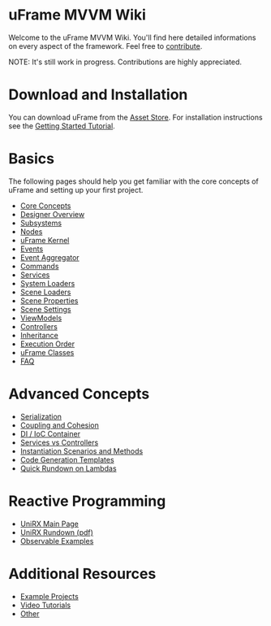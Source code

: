 # uFrame MVVM Wiki

Welcome to the uFrame MVVM Wiki. You'll find here detailed informations on every aspect of the framework. Feel free to [contribute](contribute.md).

NOTE: It's still work in progress. Contributions are highly appreciated.

# Download and Installation

You can download uFrame from the [Asset Store](https://www.assetstore.unity3d.com/en/#!/content/14381). For installation instructions see the [Getting Started Tutorial](../tutorials/getting-started-for-uframe-mvvm-16/tutorial-1.md).

# Basics

The following pages should help you get familiar with the core concepts of uFrame and setting up your first project.

* [Core Concepts](core-concepts.md)
* [Designer Overview](designer-overview.md)
* [Subsystems](subsystems.md)
* [Nodes](nodes.md)
* [uFrame Kernel](uframe-kernel.md)
* [Events](events.md)
* [Event Aggregator](event-aggregator.md)
* [Commands](commands.md)
* [Services](services.md)
* [System Loaders](system-loaders.md)
* [Scene Loaders](scene-loaders.md)
* [Scene Properties](scene-properties.md)
* [Scene Settings](scene-settings.md)
* [ViewModels](view-models.md)
* [Controllers](controller.md)
* [Inheritance](inheritance.md)
* [Execution Order](execution-order.md)
* [uFrame Classes](classes.md)
* [FAQ](faq.md)

# Advanced Concepts

* [Serialization](serialization.md)
* [Coupling and Cohesion](coupling-and-cohesion.md)
* [DI / IoC Container](di-ioc-container.md)
* [Services vs Controllers](services-vs-controllers.md)
* [Instantiation Scenarios and Methods](instantiation-scenarios-and-methods.md)
* [Code Generation Templates](code-generation-templates.md)
* [Quick Rundown on Lambdas](quick-rundown-on-lambdas.md)

# Reactive Programming

* [UniRX Main Page](https://github.com/neuecc/UniRx)
* [UniRX Rundown (pdf)](https://drive.google.com/file/d/0B3lJMdHzE05YUWxSR2lNZHZRUXc)
* [Observable Examples](observable-examples.md)

# Additional Resources

* [Example Projects](example-projects.md)
* [Video Tutorials](video-tutorials.md)
* [Other](other-resources.md)
